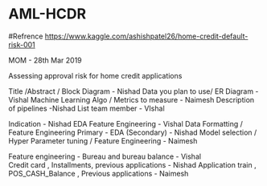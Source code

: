 # AML-HCDR

#Refrence 
https://www.kaggle.com/ashishpatel26/home-credit-default-risk-001

MOM - 28th Mar 2019

Assessing approval risk for home credit applications 

Title /Abstract / Block Diagram - Nishad
Data you plan to use/ ER Diagram - Vishal 
Machine Learning Algo / Metrics to measure - Naimesh 
Description of pipelines -Nishad
List team member - VIshal

Indication - Nishad 
EDA Feature Engineering - Vishal
Data Formatting / Feature Engineering Primary - EDA (Secondary) - Nishad 
Model selection / Hyper Parameter tuning / Feature Engineering  - Naimesh 


Feature engineering - 
Bureau and bureau balance - Vishal  
Credit card , Installments, previous applications - Nishad 
Application train , POS_CASH_Balance , Previous applications - Naimesh 


